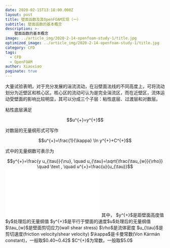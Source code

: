 ```yaml
---
date: 2020-02-15T13:18:00.000Z
layout: post
title: 壁面函数及其OpenFOAM实现（一）
subtitle: 壁面函数的基本概念
description: >-
    壁面函数的基本概念
image: ../article_img/2020-2-14-openfoam-study-1/title.jpg
optimized_image: ../article_img/2020-2-14-openfoam-study-1/title.jpg
category: CFD
tags:
  - CFD
  - OpenFOAM
author: Xiaoxiao
paginate: true
---
```

<p sytle="text-indent:2em">大量试验表明，对于充分发展的湍流流动，在沿壁面法线的不同高度上，可将流动划分为近壁区和核心区。核心区的流动可认为是完全湍流区，而在近壁区，流体运动受壁面的影响比较明显，其可以分成三个子层：粘性底层、过渡层和对数层。</p>
<p>粘性底层满足</p>
<center>$$u^{+}=y^{+}$$</center>
<p>对数层的无量纲形式可写作</p>
<center>$$u^{+}=\frac{1}{\kappa} \ln y^{+}+C^{+}$$</center>
<p>式中的无量纲数可表示为</p>
<center>$$y^{+}=\frac{y u_{\tau}}{\nu}, \quad u_{\tau}=\sqrt{\frac{\tau_{w}}{\rho}} \quad \text , \quad u^{+}=\frac{u}{u_{\tau}}$$</center>
<embed src="../article_img/2020-2-15-openfoam-and-law-of-wall-1/law_of_the_wall.svg" type="image/svg+xml" />
其中，
$y^{+}$是距壁面高度值$y$处理后的无量纲值
$y^{+}$是平行于壁面的速度$u$处理后的无量纲值
$\tau_{w}$是壁面剪切应力(wall shear stress)
$\rho$是流体密度
$u_{\tau}$是剪切速度(friction velocity/shear velocity)
$\kappa$是卡曼常数(Von Kármán constant)，一般取$0.40~0.42$
$C^{+}$为常数，一般取$5.0$